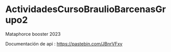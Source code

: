 # ActividadesCursoBraulioBarcenasGrupo2
Mataphorce booster 2023 

Documentación de api : https://pastebin.com/JBnrVFxy
